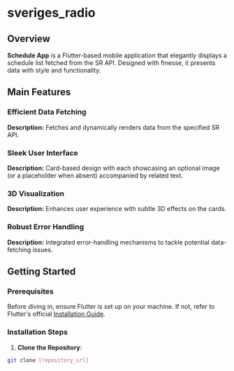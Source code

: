 # sveriges_radio

## Overview

**Schedule App** is a Flutter-based mobile application that elegantly displays a schedule list fetched from the SR API. Designed with finesse, it presents data with style and functionality.

## Main Features

### Efficient Data Fetching
**Description:** Fetches and dynamically renders data from the specified SR API.

### Sleek User Interface
**Description:** Card-based design with each showcasing an optional image (or a placeholder when absent) accompanied by related text.

### 3D Visualization
**Description:** Enhances user experience with subtle 3D effects on the cards.

### Robust Error Handling
**Description:** Integrated error-handling mechanisms to tackle potential data-fetching issues.

## Getting Started

### Prerequisites

Before diving in, ensure Flutter is set up on your machine. If not, refer to Flutter's official [Installation Guide](https://flutter.dev/docs/get-started/install).

### Installation Steps

1. **Clone the Repository**:
```bash
git clone [repository_url]
